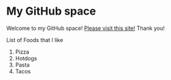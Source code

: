 # My GitHub space
Welcome to my GitHub space! [Please visit this site!](https://wingsoffire.fandom.com/wiki/Wings_of_Fire_Wiki)
Thank you!

List of Foods that I like

1. Pizza
2. Hotdogs
3. Pasta
4. Tacos
